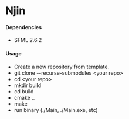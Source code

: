 # Njin
#### Dependencies
- SFML 2.6.2

#### Usage
- Create a new repository from template.
- git clone --recurse-submodules \<your repo\>
- cd \<your repo\>
- mkdir build
- cd build
- cmake ..
- make
- run binary (./Main, ./Main.exe, etc)
